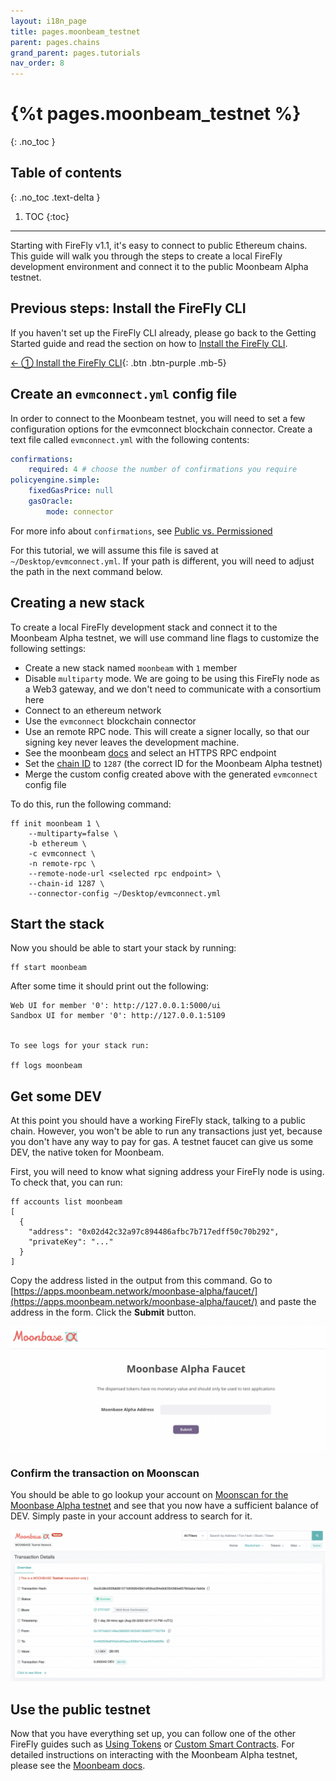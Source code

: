 ```yaml
---
layout: i18n_page
title: pages.moonbeam_testnet
parent: pages.chains
grand_parent: pages.tutorials
nav_order: 8
---
```



# {%t pages.moonbeam_testnet %}
{: .no_toc }

## Table of contents
{: .no_toc .text-delta }

1. TOC
{:toc}

---

Starting with FireFly v1.1, it's easy to connect to public Ethereum chains. This guide will walk you through the steps to create a local FireFly development environment and connect it to the public Moonbeam Alpha testnet.

## Previous steps: Install the FireFly CLI
If you haven't set up the FireFly CLI already, please go back to the Getting Started guide and read the section on how to [Install the FireFly CLI](../../gettingstarted/firefly_cli.md).

[← ① Install the FireFly CLI](../../gettingstarted/firefly_cli.md){: .btn .btn-purple .mb-5}

## Create an `evmconnect.yml` config file
In order to connect to the Moonbeam testnet, you will need to set a few configuration options for the evmconnect blockchain connector. Create a text file called `evmconnect.yml` with the following contents:

```yml
confirmations:
    required: 4 # choose the number of confirmations you require
policyengine.simple:
    fixedGasPrice: null
    gasOracle:
        mode: connector
```
For more info about `confirmations`, see [Public vs. Permissioned](../../overview/public_vs_permissioned.md)

For this tutorial, we will assume this file is saved at `~/Desktop/evmconnect.yml`. If your path is different, you will need to adjust the path in the next command below.

## Creating a new stack
To create a local FireFly development stack and connect it to the Moonbeam Alpha testnet, we will use command line flags to customize the following settings:

 - Create a new stack named `moonbeam` with `1` member
 - Disable `multiparty` mode. We are going to be using this FireFly node as a Web3 gateway, and we don't need to communicate with a consortium here
 - Connect to an ethereum network
 - Use the `evmconnect` blockchain connector
 - Use an remote RPC node. This will create a signer locally, so that our signing key never leaves the development machine.
 - See the moonbeam [docs](https://docs.moonbeam.network/learn/platform/networks/moonbase/#network-endpoints) and select an HTTPS RPC endpoint
 - Set the [chain ID](https://docs.moonbeam.network/learn/platform/networks/moonbase/#chain-id) to `1287` (the correct ID for the Moonbeam Alpha testnet)
 - Merge the custom config created above with the generated `evmconnect` config file

To do this, run the following command:
```
ff init moonbeam 1 \
    --multiparty=false \
    -b ethereum \
    -c evmconnect \
    -n remote-rpc \
    --remote-node-url <selected rpc endpoint> \
    --chain-id 1287 \
    --connector-config ~/Desktop/evmconnect.yml 
```

## Start the stack
Now you should be able to start your stack by running:

```
ff start moonbeam
```

After some time it should print out the following:

```
Web UI for member '0': http://127.0.0.1:5000/ui
Sandbox UI for member '0': http://127.0.0.1:5109


To see logs for your stack run:

ff logs moonbeam
```

## Get some DEV
At this point you should have a working FireFly stack, talking to a public chain. However, you won't be able to run any transactions just yet, because you don't have any way to pay for gas. A testnet faucet can give us some DEV, the native token for Moonbeam.

First, you will need to know what signing address your FireFly node is using. To check that, you can run:

```
ff accounts list moonbeam
[
  {
    "address": "0x02d42c32a97c894486afbc7b717edff50c70b292",
    "privateKey": "..."
  }
]
```

Copy the address listed in the output from this command. Go to [https://apps.moonbeam.network/moonbase-alpha/faucet/](https://apps.moonbeam.network/moonbase-alpha/faucet/) and paste the address in the form. Click the **Submit** button. 

![Moonbase Alpha Faucet](images/moonbase_faucet.png)

### Confirm the transaction on Moonscan
You should be able to go lookup your account on [Moonscan for the Moonbase Alpha testnet](https://moonbase.moonscan.io/) and see that you now have a sufficient balance of DEV. Simply paste in your account address to search for it.

![Moonscan](images/moonscan.png)

## Use the public testnet
Now that you have everything set up, you can follow one of the other FireFly guides such as [Using Tokens](../tokens/index.md) or [Custom Smart Contracts](../custom_contracts/ethereum.md). For detailed instructions on interacting with the Moonbeam Alpha testnet, please see the [Moonbeam docs](https://docs.moonbeam.network/learn/platform/networks/moonbase/). 